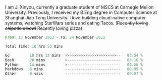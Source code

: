 I am Ji Xinyou, currently a graduate student of MSCS at Carnegie Mellon University. Previously, I received my B.Eng degree in Computer Science at Shanghai Jiao Tong University.
I love building cloud-native computer systems, watching StarWars series and eating Tacos. (~~Recently loving chipotle's bowl~~ Recently loving pizza)

<!--START_SECTION:waka-->

```rust
From: 17 November 2023 - To: 24 November 2023

Total Time: 10 hrs 55 mins

Go         10 hrs 13 mins  >>>>>>>>>>>>>>>>>>>>>>>--   93.54 %
Bash       20 mins         >------------------------   03.16 %
Python     14 mins         >------------------------   02.28 %
Markdown   6 mins          -------------------------   00.95 %
Other      0 secs          -------------------------   00.07 %
```

<!--END_SECTION:waka-->
